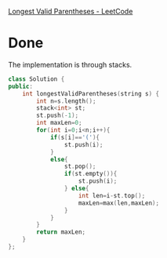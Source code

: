 [Longest Valid Parentheses - LeetCode](https://leetcode.com/problems/longest-valid-parentheses/description/)
# Done
The implementation is through stacks.

```C++
class Solution {
public:
    int longestValidParentheses(string s) {
        int n=s.length();
        stack<int> st;
        st.push(-1);
        int maxLen=0;
        for(int i=0;i<n;i++){
            if(s[i]=='('){
                st.push(i);
            }
            else{
                st.pop();
                if(st.empty()){
                    st.push(i);
                } else{
                    int len=i-st.top();
                    maxLen=max(len,maxLen);
                }
            }
        }
        return maxLen;
    }
};
```
